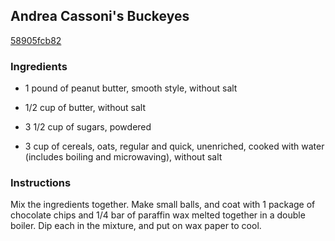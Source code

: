 ## Andrea Cassoni's Buckeyes

[58905fcb82](https://recipeland.com/recipe/v/andrea-cassonis-buckeyes-3078)

### Ingredients

 - 1 pound of peanut butter, smooth style, without salt

 - 1/2 cup of butter, without salt

 - 3 1/2 cup of sugars, powdered

 - 3 cup of cereals, oats, regular and quick, unenriched, cooked with water (includes boiling and microwaving), without salt

### Instructions

Mix the ingredients together. Make small balls, and coat with 1 package of chocolate chips and 1/4 bar of paraffin wax melted together in a double boiler. Dip each in the mixture, and put on wax paper to cool.
